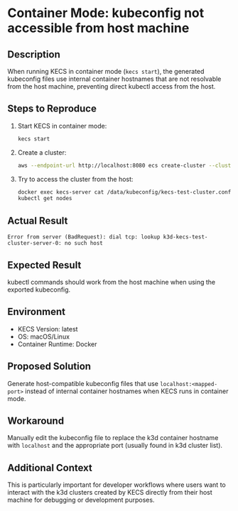 # Container Mode: kubeconfig not accessible from host machine

## Description

When running KECS in container mode (`kecs start`), the generated kubeconfig files use internal container hostnames that are not resolvable from the host machine, preventing direct kubectl access from the host.

## Steps to Reproduce

1. Start KECS in container mode:
   ```bash
   kecs start
   ```

2. Create a cluster:
   ```bash
   aws --endpoint-url http://localhost:8080 ecs create-cluster --cluster-name test-cluster
   ```

3. Try to access the cluster from the host:
   ```bash
   docker exec kecs-server cat /data/kubeconfig/kecs-test-cluster.config > ~/.kube/config
   kubectl get nodes
   ```

## Actual Result

```
Error from server (BadRequest): dial tcp: lookup k3d-kecs-test-cluster-server-0: no such host
```

## Expected Result

kubectl commands should work from the host machine when using the exported kubeconfig.

## Environment

- KECS Version: latest
- OS: macOS/Linux
- Container Runtime: Docker

## Proposed Solution

Generate host-compatible kubeconfig files that use `localhost:<mapped-port>` instead of internal container hostnames when KECS runs in container mode.

## Workaround

Manually edit the kubeconfig file to replace the k3d container hostname with `localhost` and the appropriate port (usually found in k3d cluster list).

## Additional Context

This is particularly important for developer workflows where users want to interact with the k3d clusters created by KECS directly from their host machine for debugging or development purposes.